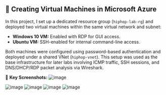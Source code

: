 ## 🧱 Creating Virtual Machines in Microsoft Azure

In this project, I set up a dedicated resource group (`hiphop-lab-rg`) and deployed two virtual machines within the same virtual network and subnet:

- **Windows 10 VM:** Enabled with RDP for GUI access.
- **Ubuntu VM:** SSH-enabled for internal command-line access.

Both machines were configured using password-based authentication and deployed under a shared VNet (`hiphop-vnet`). This setup was used as the base infrastructure for later labs involving ICMP traffic, SSH sessions, and DNS/DHCP/RDP packet analysis via Wireshark.

📸 **Key Screenshots:**
![image](https://github.com/user-attachments/assets/226a55ac-cd43-4933-bbf9-e31da5b226ba)

![image](https://github.com/user-attachments/assets/c87f00a9-793d-41f5-a47e-a2d00c1ec301)
![image](https://github.com/user-attachments/assets/c282de86-1abe-4d4d-bb6b-5950ba6631e8)
![image](https://github.com/user-attachments/assets/03055bf0-8bb3-4e78-98a8-cb8284ef8e35)
![image](https://github.com/user-attachments/assets/ad4db72d-8a0b-45b8-8917-7182d07e8c39)
